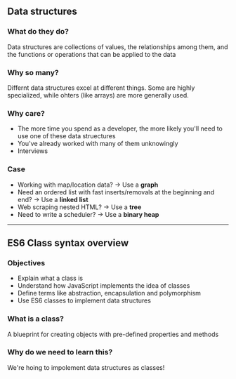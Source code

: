## Data structures

### What do they do?

Data structures are collections of values, the relationships among them, and the functions or operations that can be applied to the data

### Why so many?

Differnt data structures excel at different things. Some are highly specialized, while ohters (like arrays) are more generally used.

### Why care?

- The more time you spend as a developer, the more likely you'll need to use one of these data struectures
- You've already worked with many of them unknowingly
- Interviews

### Case

- Working with map/location data? &#8594; Use a **graph**
- Need an ordered list with fast inserts/removals at the beginning and end? &#8594; Use a **linked list**
- Web scraping nested HTML? &#8594; Use a **tree**
- Need to write a scheduler? &#8594; Use a **binary heap**

---

## ES6 Class syntax overview

### Objectives

- Explain what a class is
- Understand how JavaScript implements the idea of classes
- Define terms like abstraction, encapsulation and polymorphism
- Use ES6 classes to implement data structures

### What is a class?

A blueprint for creating objects with pre-defined properties and methods

### Why do we need to learn this?

We're hoing to impolement data structures as classes!
